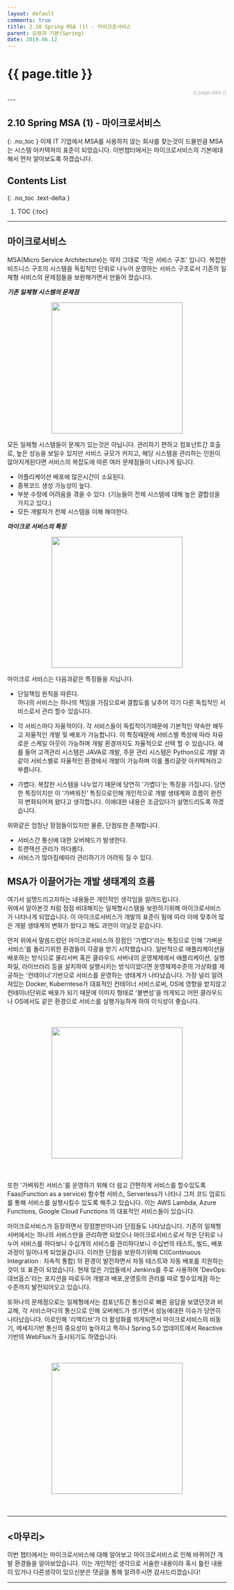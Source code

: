 ```yaml
---
layout: default
comments: true
title: 2.10 Spring MSA (1) - 마이크로서비스
parent: 요령과 기본(Spring)
date: 2019.06.12
---
```


<h1>{{ page.title }}</h1>  
<div style="text-align:right; font-size:11px; color:#aaa">{{ page.date }} </div>
---

## 2.10 Spring MSA (1) - 마이크로서비스
{: .no_toc }
이제 IT 기업에서 MSA를 사용하지 않는 회사를 찾는것이 드물만큼 MSA는 시스템 아키텍쳐의 표준이 되었습니다. 이번챕터에서는 마이크로서비스의 기본에대해서 먼저 알아보도록 하겠습니다.

## Contents List
{: .no_toc .text-delta }

1. TOC
{:toc}

---

## 마이크로서비스

MSA(Micro Service Architecture)는 약자 그대로 '작은 서비스 구조' 입니다. 복잡한 비즈니스 구조의 시스템을 독립적인 단위로 나누어 운영하는 서비스 구조로서 기존의 일체형 서비스의 문제점들을 보완해가면서 만들어 졌습니다.  
  
***기존 일체형 시스템의 문제점***

<div style="text-align:center;">
<img src="https://taes-k.github.io/assets/images/trick_basic/spring_msa_1/monolithic_architecture.png" style="height:300px; border:1px solid #d0d0d0;">
</div>   

모든 일체형 시스템들이 문제가 있는것은 아닙니다. 관리하기 편하고 컴포넌트간 호출로, 높은 성능을 보일수 있지만 서비스 규모가 커지고, 해당 시스템을 관리하는 인원이 많아지게된다면 서비스의 복잡도에 따른 여러 문제점들이 나타나게 됩니다.  

- 어플리케이션 배포에 많은시간이 소요된다.
- 중복코드 생성 가능성이 높다. 
- 부분 수정에 어려움을 겪을 수 있다. (기능들이 전체 시스템에 대해 높은 결합성을 가지고 있다.)
- 모든 개발자가 전체 시스템을 이해 해야한다. 


***마이크로 서비스의 특징***

<div style="text-align:center;">
<img src="https://taes-k.github.io/assets/images/trick_basic/spring_msa_1/micro_service_architecture.png" style="height:300px; border:1px solid #d0d0d0;">
</div>   

마이크로 서비스는 다음과같은 특징들을 지닙니다.  
  
- 단일책임 원칙을 따른다.   
하나의 서비스는 하나의 책임을 가짐으로써 결합도를 낮추어 각기 다른 독립적인 서비스로서 관리 할수 있습니다.   

- 각 서비스마다 자율적이다.
각 서비스들이 독립적이기때문에 기본적인 약속만 해두고 자율적인 개발 및 배포가 가능합니다. 이 특징때문에 서비스별 특성에 따라 자유로운 스케일 아웃이 가능하며 개발 환경까지도 자율적으로 선택 할 수 있습니다. 예를 들어 고객관리 시스템은 JAVA로 개발, 주문 관리 시스템은 Python으로 개발 과 같이 서비스별로 자율적인 환경에서 개발이 가능하며 이를 폴리글랏 아키텍쳐라고 부릅니다.  

- 가볍다.
복잡한 시스템을 나누었기 때문에 당연히 '가볍다'는 특징을 가집니다. 당연한 특징이지만 이 '가벼워진' 특징으로인해 개인적으로 개발 생태계와 흐름이 완전히 변화되어져 왔다고 생각합니다. 이에대한 내용은 조금있다가 설명드리도록 하겠습니다.   
   
   
위와같은 엄청난 장점들이있지만 물론, 단점또한 존재합니다.   

- 서비스간 통신에 대한 오버헤드가 발생한다.
- 트랜잭션 관리가 까다롭다.  
- 서비스가 많아짐에따라 관리하기가 어려워 질 수 있다.  

  
## MSA가 이끌어가는 개발 생태계의 흐름 

여기서 설명드리고자하는 내용들은 개인적인 생각임을 알려드립니다.  
위에서 알아본것 처럼 점점 비대해지는 일체형시스템을 보완하기위해 마이크로서비스가 나타나게 되었습니다. 이 마이크로서비스가 개발의 표준이 됨에 따라 이에 맞추어 많은 개발 생태계의 변화가 왔다고 해도 과언이 아닐것 같습니다.  
  
먼저 위에서 말씀드렸던 마이크로서비스의 장점인 '가볍다'라는 특징으로 인해 '가벼운 서비스'를 돌리기위한 환경들이 각광을 받기 시작했습니다. 일반적으로 애플리케이션을 배포하는 방식으로 물리서버 혹은 클라우드 서버내의 운영체제에서 애플리케이션, 실행 파일, 라이브러리 등을 설치하여 실행시키는 방식이었다면 운영체제수준의 가상화를 제공하는 '컨테이너'기반으로 서비스를 운영하는 생태계가 나타났습니다. 가장 널리 알려져있는 Docker, Kuberntese가 대표적인 컨테이너 서비스로써, OS에 영향을 받지않고 컨테이너단위로 배포가 되기 때문에 이미지 형태로 '불변성'을 띄게되고 어떤 클라우드나 OS에서도 같은 환경으로 서비스를 실행가능하게 하여 이식성이 좋습니다.  
  
  <div style="text-align:center; margin:50px 0;">
  <img src="https://taes-k.github.io/assets/images/trick_basic/spring_msa_1/container.png" style="height:300px; border:1px solid #d0d0d0;">
  </div>   
  
또한 '가벼워진 서비스'를 운영하기 위해 더 쉽고 간편하게 서비스를 할수있도록 Faas(Function as a service) 함수형 서비스, Serverless가 나타나 그저 코드 업로드를 통해 서비스를 실행시킬수 있도록 해주고 있습니다. 이는 AWS Lambda, Azure Functions, Google Cloud Functions 의 대표적인 서비스들이 있습니다.  
  
  마이크로서비스가 등장하면서 장점뿐만아니라 단점들도 나타났습니다. 기존의 일체형 서버에서는 하나의 서비스만을 관리하면 되었으나 마이크로서비스로서 작은 단위로 나누어 서비스를 하다보니 수십개의 서비스를 관리하다보니 수십번의 테스트, 빌드, 배포과정이 일어나게 되었을겁니다. 이러한 단점을 보완하기위해 CI(Continuous Integration : 지속적 통합) 의 환경이 발전하면서 자동 테스트와 자동 배포를 지원하는것이 또 표준이 되었습니다. 현재 많은 기업들에서 Jenkins를 주로 사용하며 'DevOps:데브옵스'라는 포지션을 따로두어 개발과 배포,운영등의 관리를 따로 할수있게끔 하는 수준까지 발전되어오고 있습니다.  
  
또하나의 문제점으로는 일체형에서는 컴포넌트간 통신으로 빠른 응답을 보였던것과 비교해, 각 서비스마다의 통신으로 인해 오버헤드가 생기면서 성능에대한 이슈가 당연히 나타났습니다. 이로인해 '리액티브'가 더 활성화를 띄게되면서 마이크로서비스의 비동기, 메세지기반 통신의 중요성이 높아지고 특히나 Spring 5.0 업데이트에서 Reactive 기반의 WebFlux가 출시되기도 하였습니다.  
  
<div style="text-align:center; margin:50px 0;">
<img src="https://taes-k.github.io/assets/images/trick_basic/spring_msa_1/reactive_micro_service.png" style="height:300px; border:1px solid #d0d0d0;">
</div>   
  
---

## <마무리>

이번 챕터에서는 마이크로서비스에 대해 알아보고 마이크로서비스로 인해 바뀌어간 개발 환경들을 알아보았습니다. 이는 개인적인 생각으로 서술한 내용이라 혹시 틀린 내용이 있거나 다른생각이 있으신분은 댓글을 통해 알려주시면 감사드리겠습니다!

---
